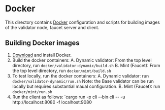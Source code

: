# Docker

This directory contains [Docker](https://www.docker.com/) configuration and scripts for building
images of the validator node, faucet server and client.

## Building Docker images

1. [Download](https://docs.docker.com/install/) and install Docker.
2. Build the docker containers:
   A. Dynamic validator: From the top level directory, run `docker/validator-dynamic/build.sh`
   B. Mint (Faucet): From the top level directory, run `docker/mint/build.sh`
3. To test locally, run the docker containers:
   A. Dynamic validator: run `docker/validator-dynamic/run.sh`
        Note: the Base validator can be run locally but requires substantial maual configuration.
   B. Mint (Faucet): run `docker/mint/run.sh`
4. Run the client as follows:
   `cargo run -p cli --bin cli -- -u http://localhost:8080 -f localhost:9080
